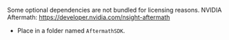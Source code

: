 Some optional dependencies are not bundled for licensing reasons. 
NVIDIA Aftermath: https://developer.nvidia.com/nsight-aftermath
- Place in a folder named `AftermathSDK`.